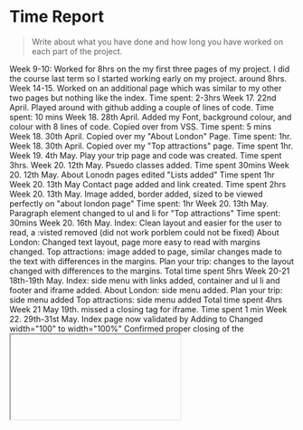 # Time Report

> Write about what you have done and how long you have worked on each part of the project.

Week 9-10: Worked for 8hrs on the my first three pages of my project. I did the course last term so I started working early on my project. 
around 8hrs.
Week 14-15. Worked on an additional page  which was similar to my other two pages but nothing like the index. Time spent: 2-3hrs
Week 17. 22nd April. Played around with github adding a couple of lines of code. Time spent: 10 mins
Week 18. 28th April. Added my Font, background colour, and colour with 8 lines of code. Copied over from VSS. Time spent: 5 mins
Week 18. 30th April. Copied over my "About London" Page. Time spent: 1hr.
Week 18. 30th April. Copied over my "Top attractions" page. Time spent 1hr.
Week 19. 4th May. Play your trip page and code was created. Time spent 3hrs. 
Week 20. 12th May. Psuedo classes added. Time spent 30mins
Week 20. 12th May. About Lonodn pages edited "Lists added" Time spent 1hr
Week 20. 13th May Contact page added and link created. Time spent 2hrs 
Week 20. 13th May. Image added, border added, sized to be viewed perfectly on "about london page" Time spent: 1hr
Week 20. 13th May. Paragraph element changed to ul and li for "Top attractions" Time spent: 30mins
Week 20. 16th May. Index: Clean layout and easier for the user to read, a :visted removed (did not work porblem could not be fixed)
About London: Changed text layout, page more easy to read with margins changed.
Top attractions: image added to page, similar changes made to the text with differences in the margins.
Plan your trip: changes to the layout changed with differences to the margins. Total time spent 5hrs
Week 20-21 18th-19th May. Index: side menu with links added, container and ul li and footer and iframe added. 
About London: side menu added.
Plan your trip: side menu added
Top attractions: side menu added
Total time spent 4hrs 
Week 21 May 19th. missed a closing tag for iframe. Time spent 1 min 
Week 22. 29th-31st May. Index page now validated by Adding <meta charset="UTF-8"> to <head>
Changed width="100" to width="100%"
Confirmed proper closing of the <iframe> element
Adjusted the map container to ensure it appears square and centered. 
About London, plan your trip, top attractions and contact page now validated by adding closing tags that were missing, <meta charset="UTF-8"> to <head> in each page. Time spent in total on this 4hrs

